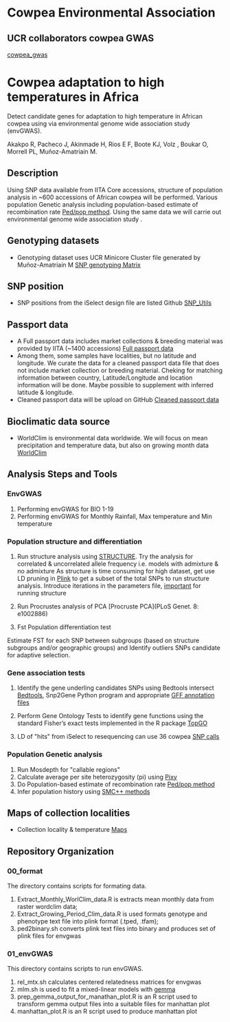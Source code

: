 # Cowpea Environmental Association

## UCR collaborators cowpea GWAS
[cowpea_gwas](https://github.com/cjfiscus/cowpea_gwas)



# Cowpea adaptation to high temperatures in Africa
 
Detect candidate genes for adaptation to high temperature in African cowpea using via environmental genome wide association study (envGWAS).

Akakpo R, Pacheco J, Akinmade H, Rios E F, Boote KJ, Volz , Boukar O, Morrell PL, Muñoz-Amatriaín M.

## Description
Using SNP data available from IITA Core accessions, structure of population analysis in ~600 accessions of African cowpea will be performed. Various population Genetic analysis including population-based estimate of recombination rate  [Ped/pop method](doi:10.1101/gr.067181.107). Using the same data we will carrie out environmental genome wide association study . 

## Genotyping datasets
- Genotyping dataset uses UCR Minicore Cluster file generated by Muñoz-Amatriaín M [SNP genotyping Matrix](https://www.dropbox.com/s/qiw024smgmj7snd/IITA_Core_SNPs_MinicoreCluster.xlsx?dl=0) 

## SNP position
- SNP positions from the iSelect design file are listed Github [SNP_Utils](https://github.com/MorrellLAB/cowpea_annotation/tree/main/Results)

## Passport data
- A Full passport data includes market collections & breeding material was provided by IITA (~1400 accessions) [Full passport data](https://www.dropbox.com/s/33pkna1l2ckjrgp/IITA_Core_2021_PassportData.xlsx?dl=0)
- Among them, some samples have localities, but no latitude and longitude.  We curate the data for a cleaned passport data file that does not include market collection or breeding material.  Cheking for matching information between country, Latitude/Longitude and location information will be done. Maybe possible to supplement with inferred latitude & longitude.
- Cleaned passport data will be upload on GitHub [Cleaned passport data](...) 

## Bioclimatic data source
- WorldClim is environmental data worldwide. We will focus on mean precipitation and temperature data, but also on growing month data [WorldClim](https://www.worldclim.org)

## Analysis Steps and Tools

### EnvGWAS

1. Performing envGWAS for BIO 1-19
2. Performing envGWAS for Monthly Rainfall, Max temperature and Min temperature

###  Population structure and differentiation 

1. Run structure analysis using [STRUCTURE](https://web.stanford.edu/group/pritchardlab/structure.html).  Try the analysis for correlated & uncorrelated allele frequency i.e. models with admixture & no admixture
As structure is time consuming for high dataset, get use LD pruning in [Plink](https://zzz.bwh.harvard.edu/plink/) to get a subset of the total SNPs to run structure analysis. Introduce iterations in the parameters file, [important](https://rosenberglab.stanford.edu/clumpp.html) for running structure

2. Run Procrustes analysis of PCA [Procruste PCA](PLoS Genet. 8: e1002886)

3. Fst Population differentiation test
 
Estimate FST for each SNP between subgroups (based on structure subgroups and/or geographic groups) and Identify outliers SNPs candidate for adaptive selection.

### Gene association tests

1. Identify the gene underling candidates SNPs using Bedtools intersect [Bedtools](https://bedtools.readthedocs.io/en/latest/), Snp2Gene Python program and appropriate [GFF annotation files](https://github.com/MorrellLAB/cowpea_annotation/blob/main/Results/IT97K-499-35_v1.0/iSelect_genotyped.vcf)
2. Perform Gene Ontology Tests to identify gene functions using the standard Fisher’s exact tests implemented in the R package [TopGO](https://doi.org/10.1093/bioinformatics/btl140)

3. LD of "hits" from iSelect to resequencing can use 36 cowpea [SNP calls](https://github.com/MorrellLAB/Env_Assoc/tree/master/script/LD_Analysis)

### Population Genetic analysis

1. Run Mosdepth for "callable regions" 
2. Calculate average per site heterozygosity (pi) using [Pixy](https://pixy.readthedocs.io/en/latest/)
3. Do Population-based estimate of recombination rate [Ped/pop method](doi:10.1101/gr.067181.107)
4. Infer population history using [SMC++ methods](https://doi.org/10.1038/ng.3748)

## Maps of collection localities

* Collection locality & temperature
[Maps](https://www.dropbox.com/sh/6wkzny0nhugh472/AAD6MSjfgUfeNMcKa_o26sAAa?dl=0)


## Repository Organization

### 00_format

The directory contains scripts for formating data.

1. Extract_Monthly_WorlClim_data.R is extracts mean monthly data from raster wordclim data;
2. Extract_Growing_Period_Clim_data.R is used formats genotype and phenotype text file into plink format (.tped, .tfam);
3. ped2binary.sh converts plink text files into binary and produces set of plink files for envgwas

### 01_envGWAS

This directory contains scripts to run envGWAS.

1. rel_mtx.sh calculates centered relatedness matrices for envgwas
2. mlm.sh is used to fit a mixed-linear models with [gemma](https://doi.org/10.1038/ng.2310)
3. prep_gemma_output_for_manathan_plot.R is an R script used to transform gemma output files into a suitable files for manhattan plot
4. manhattan_plot.R is an R script used to produce manhattan plot


